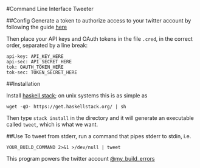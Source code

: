 #Command Line Interface Tweeter

##Config
Generate a token to authorize access to your twitter account by following the guide [here](https://dev.twitter.com/oauth/overview/application-owner-access-tokens)

Then place your API keys and OAuth tokens in the file `.cred`, in the correct order, separated by a line break:

```
api-key: API_KEY_HERE
api-sec: API_SECRET_HERE
tok: OAUTH_TOKEN_HERE
tok-sec: TOKEN_SECRET_HERE
```

##Installation

Install [haskell stack](https://docs.haskellstack.org/en/stable/README/#how-to-install); on unix systems this is as simple as

```
wget -qO- https://get.haskellstack.org/ | sh
```

Then type `stack install` in the directory and it will generate an executable called `tweet`, which is what we want.

##Use
To tweet from stderr, run a command that pipes stderr to stdin, i.e.

```YOUR_BUILD_COMMAND 2>&1 >/dev/null | tweet```

This program powers the twitter account [@my_build_errors](https://twitter.com/my_build_errors)
